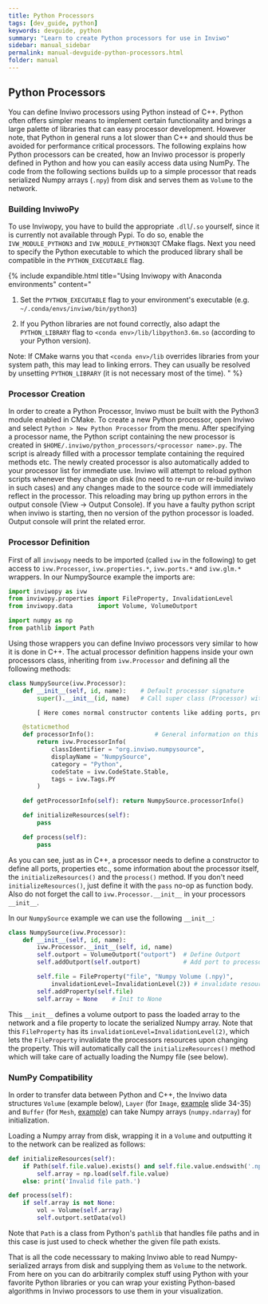 ```yaml
---
title: Python Processors
tags: [dev_guide, python]
keywords: devguide, python
summary: "Learn to create Python processors for use in Inviwo"
sidebar: manual_sidebar
permalink: manual-devguide-python-processors.html
folder: manual
---
```

## Python Processors
You can define Inviwo processors using Python instead of C++. Python often offers simpler means to implement certain functionality and brings a large palette of libraries that can easy processor development. However note, that Python in general runs a lot slower than C++ and should thus be avoided for performance critical processors. The following explains how Python processors can be created, how an Inviwo processor is properly defined in Python and how you can easily access data using NumPy.
The code from the following sections builds up to a simple processor that reads serialized Numpy arrays (`.npy`) from disk and serves them as `Volume` to the network.

### Building InviwoPy
To use Inviwopy, you have to build the appropriate `.dll`/`.so` yourself, since it is currently not available through Pypi. To do so, enable the `IVW_MODULE_PYTHON3` and `IVW_MODULE_PYTHON3QT` CMake flags. Next you need to specify the Python executable to which the produced library shall be compatible in the `PYTHON_EXECUTABLE` flag.

{% include expandible.html title="Using Inviwopy with Anaconda environments" content="
1. Set the `PYTHON_EXECUTABLE` flag to your environment's executable (e.g. `~/.conda/envs/inviwo/bin/python3`)

2. If you Python libraries are not found correctly, also adapt the `PYTHON_LIBRARY` flag to `<conda env>/lib/libpython3.6m.so` (according to your Python version).

Note: If CMake warns you that `<conda env>/lib` overrides libraries from your system path, this may lead to linking errors. They can usually be resolved by unsetting `PYTHON_LIBRARY` (it is not necessary most of the time).
" %}

### Processor Creation
In order to create a Python Processor, Inviwo must be built with the Python3 module enabled in CMake. To create a new Python processor, open Inviwo and select `Python > New Python Processor` from the menu. After specifying a processor name, the Python script containing the new processor is created in `$HOME/.inviwo/python_processors/<processor name>.py`. The script is already filled with a processor template containing the required methods etc. The newly created processor is also automatically added to your processor list for immediate use. Inviwo will attempt to reload python scripts whenever they change on disk (no need to re-run or re-build inviwo in such cases) and any changes made to the source code will immediately reflect in the processor. This reloading may bring up python errors in the output console (View -> Output Console). If you have a faulty python script when inviwo is starting, then no version of the python processor is loaded. Output console will print the related error.

### Processor Definition
First of all `inviwopy` needs to be imported (called `ivw` in the following) to get access to `ivw.Processor`, `ivw.properties.*`, `ivw.ports.*` and `ivw.glm.*` wrappers. In our NumpySource example the imports are:
```python
import inviwopy as ivw
from inviwopy.properties import FileProperty, InvalidationLevel
from inviwopy.data       import Volume, VolumeOutport

import numpy as np
from pathlib import Path
```

Using those wrappers you can define Inviwo processors very similar to how it is done in C++. The actual processor definition happens inside your own processors class, inheriting from `ivw.Processor` and defining all the following methods:
```python
class NumpySource(ivw.Processor):
    def __init__(self, id, name):    # Default processor signature
        super().__init__(id, name)   # Call super class (Processor) with id, name

        [ Here comes normal constructor contents like adding ports, properties ]

    @staticmethod
    def processorInfo():                 # General information on this processor
        return ivw.ProcessorInfo(
            classIdentifier = "org.inviwo.numpysource",
    		displayName = "NumpySource",
    		category = "Python",
    		codeState = ivw.CodeState.Stable,
    		tags = ivw.Tags.PY
        )

    def getProcessorInfo(self): return NumpySource.processorInfo()

    def initializeResources(self):
        pass

    def process(self):
        pass
```

As you can see, just as in C++, a processor needs to define a constructor to define all ports, properties etc., some information about the processor itself, the `initializeResources()` and the `process()` method. If you don't need `initializeResources()`, just define it with the `pass` no-op as function body.
Also do not forget the call to `ivw.Processor.__init__` in your processors `__init__`.

In our `NumpySource` example we can use the following `__init__`:
```python
class NumpySource(ivw.Processor):
    def __init__(self, id, name):
        ivw.Processor.__init__(self, id, name)
        self.outport = VolumeOutport("outport")  # Define Outport
        self.addOutport(self.outport)            # Add port to processor

        self.file = FileProperty("file", "Numpy Volume (.npy)",
            invalidationLevel=InvalidationLevel(2)) # invalidate resources on change
        self.addProperty(self.file)
        self.array = None    # Init to None
```
This `__init__` defines a volume outport to pass the loaded array to the network and a file property to locate the serialized Numpy array. Note that this `FileProperty` has its `invalidationLevel=InvalidationLevel(2)`, which lets the `FileProperty` invalidate the processors resources upon changing the property. This will automatically call the `initializeResources()` method which will take care of actually loading the Numpy file (see below).

### NumPy Compatibility
In order to transfer data between Python and C++, the Inviwo data structures  `Volume` (example below), `Layer` (for `Image`, [example](https://inviwo.org/media/inviwo-vcbm2019.pdf) slide 34-35) and `Buffer` (for `Mesh`, [example](https://github.com/inviwo/modules/blob/2f07a0fffe916c413a520644b9fe2e45a3ee60a9/misc/vasp/python/vasputil.py#L109-L123)) can take Numpy arrays (`numpy.ndarray`) for initialization.

Loading a Numpy array from disk, wrapping it in a `Volume` and outputting it to the network can be realized as follows:
```python
def initializeResources(self):
    if Path(self.file.value).exists() and self.file.value.endswith('.npy'):
        self.array = np.load(self.file.value)
    else: print('Invalid file path.')

def process(self):
    if self.array is not None:
        vol = Volume(self.array)
        self.outport.setData(vol)
```
Note that `Path` is a class from Python's `pathlib` that handles file paths and in this case is just used to check whether the given file path exists.

That is all the code necesssary to making Inviwo able to read Numpy-serialized arrays from disk and supplying them as `Volume` to the network.
From here on you can do arbitrarily complex stuff using Python with your favorite Python libraries or you can wrap your existing Python-based algorithms in Inviwo processors to use them in your visualization.
